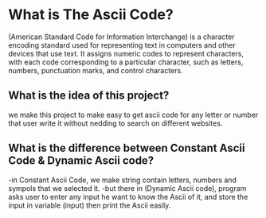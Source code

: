 # What is The Ascii Code?
(American Standard Code for Information Interchange) is a character encoding standard used for representing text in computers and other devices that use text. It assigns numeric codes to represent characters, with each code corresponding to a particular character, such as letters, numbers, punctuation marks, and control characters.

## What is the idea of this project?
we make this project to make easy to get ascii code for any letter or number that user write it without nedding to search on different websites.

## What is the difference between Constant Ascii Code & Dynamic Ascii code?
-in Constant Ascii Code, we make string contain letters, numbers and sympols that we selected it.
-but there in (Dynamic Ascii code), program asks user to enter any input he want to know the Ascii of it, and store the input in variable (input) then print the Ascii easily.
